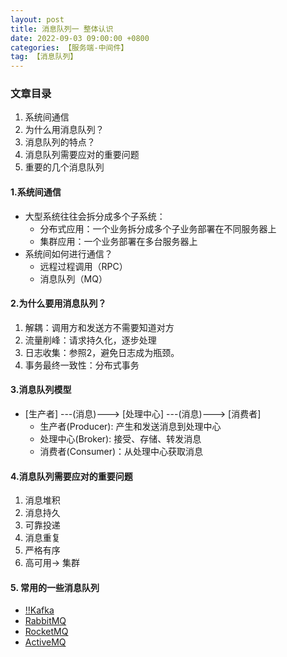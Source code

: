 ```yaml
---
layout: post
title: 消息队列一 整体认识
date: 2022-09-03 09:00:00 +0800
categories: 【服务端-中间件】
tag: 【消息队列】
---
```


### 文章目录
1. 系统间通信
2. 为什么用消息队列？
3. 消息队列的特点？
4. 消息队列需要应对的重要问题
5. 重要的几个消息队列

#### 1.系统间通信
- 大型系统往往会拆分成多个子系统：
  - 分布式应用：一个业务拆分成多个子业务部署在不同服务器上
  - 集群应用：一个业务部署在多台服务器上
- 系统间如何进行通信？
  - 远程过程调用（RPC）
  - 消息队列（MQ）

#### 2.为什么要用消息队列？
1. 解耦：调用方和发送方不需要知道对方
2. 流量削峰：请求持久化，逐步处理
3. 日志收集：参照2，避免日志成为瓶颈。
4. 事务最终一致性：分布式事务

#### 3.消息队列模型
- [生产者] ---(消息)---> [处理中心] ---(消息)---> [消费者]
  - 生产者(Producer): 产生和发送消息到处理中心
  - 处理中心(Broker): 接受、存储、转发消息
  - 消费者(Consumer)：从处理中心获取消息
  
#### 4.消息队列需要应对的重要问题
1. 消息堆积
2. 消息持久
3. 可靠投递
4. 消息重复
5. 严格有序
6. 高可用-> 集群

#### 5. 常用的一些消息队列
- [‼️Kafka](https://kafka.apache.org/)
- [RabbitMQ](https://rabbitmq.com/)
- [RocketMQ](https://github.com/apache/rocketmq)
- [ActiveMQ](https://github.com/apache/activemq)

